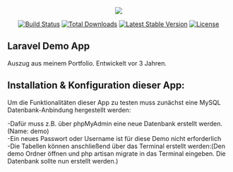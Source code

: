 <p align="center"><img src="https://laravel.com/assets/img/components/logo-laravel.svg"></p>

<p align="center">
<a href="https://travis-ci.org/laravel/framework"><img src="https://travis-ci.org/laravel/framework.svg" alt="Build Status"></a>
<a href="https://packagist.org/packages/laravel/framework"><img src="https://poser.pugx.org/laravel/framework/d/total.svg" alt="Total Downloads"></a>
<a href="https://packagist.org/packages/laravel/framework"><img src="https://poser.pugx.org/laravel/framework/v/stable.svg" alt="Latest Stable Version"></a>
<a href="https://packagist.org/packages/laravel/framework"><img src="https://poser.pugx.org/laravel/framework/license.svg" alt="License"></a>
</p>

## Laravel Demo App
Auszug aus meinem Portfolio. Entwickelt vor 3 Jahren.

## Installation & Konfiguration dieser App:
Um die Funktionalitäten dieser App zu testen muss zunächst eine MySQL Datenbank-Anbindung hergestellt werden:</p>
-Dafür muss z.B. über phpMyAdmin eine neue Datenbank erstellt werden.
(Name: demo) <br>
-Ein neues Passwort oder Username ist für diese Demo nicht erforderlich<br>
-Die Tabellen können anschließend über das Terminal erstellt werden:(Den demo Ordner öffnen und php artisan migrate in das Terminal eingeben. Die Datenbank sollte nun erstellt werden.)<br>
 		
